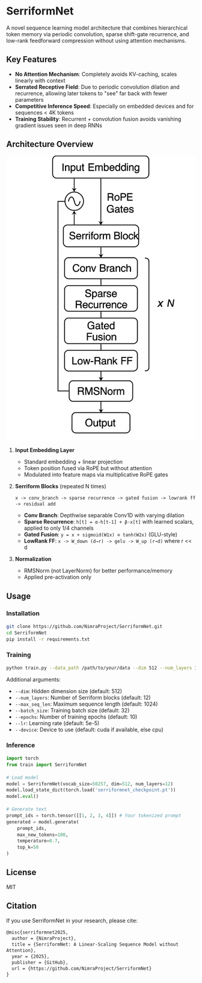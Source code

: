 # SerriformNet

A novel sequence learning model architecture that combines hierarchical token memory via periodic convolution, sparse shift-gate recurrence, and low-rank feedforward compression without using attention mechanisms.

## Key Features

- **No Attention Mechanism**: Completely avoids KV-caching, scales linearly with context
- **Serrated Receptive Field**: Due to periodic convolution dilation and recurrence, allowing later tokens to "see" far back with fewer parameters
- **Competitive Inference Speed**: Especially on embedded devices and for sequences < 4K tokens
- **Training Stability**: Recurrent + convolution fusion avoids vanishing gradient issues seen in deep RNNs

## Architecture Overview

![SerriformNet Architecture](https://github.com/NimraProject/SerriformNet/raw/main/serriform_architecture.png)

1. **Input Embedding Layer**
   - Standard embedding + linear projection
   - Token position fused via RoPE but without attention
   - Modulated into feature maps via multiplicative RoPE gates

2. **Serriform Blocks** (repeated N times)
   ```
   x -> conv_branch -> sparse recurrence -> gated fusion -> lowrank ff -> residual add
   ```
   - **Conv Branch**: Depthwise separable Conv1D with varying dilation
   - **Sparse Recurrence**: `h[t] = α·h[t-1] + β·x[t]` with learned scalars, applied to only 1/4 channels
   - **Gated Fusion**: `y = x + sigmoid(W1x) ⊙ tanh(W2x)` (GLU-style)
   - **LowRank FF**: `x -> W_down (d→r) -> gelu -> W_up (r→d)` where r << d

3. **Normalization**
   - RMSNorm (not LayerNorm) for better performance/memory
   - Applied pre-activation only

## Usage

### Installation

```bash
git clone https://github.com/NimraProject/SerriformNet.git
cd SerriformNet
pip install -r requirements.txt
```

### Training

```bash
python train.py --data_path /path/to/your/data --dim 512 --num_layers 12 --max_seq_len 1024
```

Additional arguments:
- `--dim`: Hidden dimension size (default: 512)
- `--num_layers`: Number of Serriform blocks (default: 12)
- `--max_seq_len`: Maximum sequence length (default: 1024)
- `--batch_size`: Training batch size (default: 32)
- `--epochs`: Number of training epochs (default: 10)
- `--lr`: Learning rate (default: 5e-5)
- `--device`: Device to use (default: cuda if available, else cpu)

### Inference

```python
import torch
from train import SerriformNet

# Load model
model = SerriformNet(vocab_size=50257, dim=512, num_layers=12)
model.load_state_dict(torch.load('serriformnet_checkpoint.pt'))
model.eval()

# Generate text
prompt_ids = torch.tensor([[1, 2, 3, 4]]) # Your tokenized prompt
generated = model.generate(
    prompt_ids, 
    max_new_tokens=100, 
    temperature=0.7, 
    top_k=50
)
```

## License

MIT

## Citation

If you use SerriformNet in your research, please cite:

```
@misc{serriformnet2025,
  author = {NimraProject},
  title = {SerriformNet: A Linear-Scaling Sequence Model without Attention},
  year = {2025},
  publisher = {GitHub},
  url = {https://github.com/NimraProject/SerriformNet}
}
```

